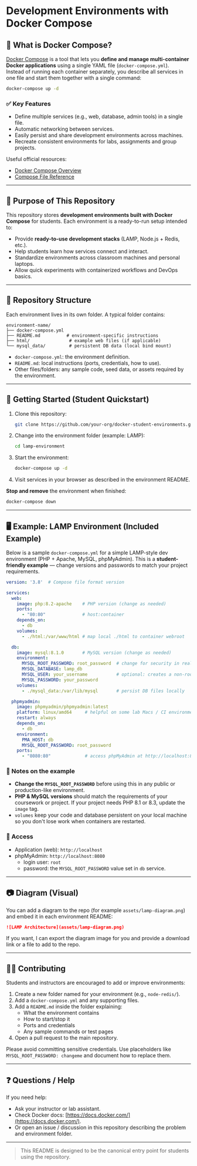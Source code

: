 # Development Environments with Docker Compose

## 📌 What is Docker Compose?
[Docker Compose](https://docs.docker.com/compose/) is a tool that lets you **define and manage multi-container Docker applications** using a single YAML file (`docker-compose.yml`).  
Instead of running each container separately, you describe all services in one file and start them together with a single command:

```bash
docker-compose up -d
```

### ✅ Key Features
- Define multiple services (e.g., web, database, admin tools) in a single file.  
- Automatic networking between services.  
- Easily persist and share development environments across machines.  
- Recreate consistent environments for labs, assignments and group projects.

Useful official resources:  
- [Docker Compose Overview](https://docs.docker.com/compose/)  
- [Compose File Reference](https://docs.docker.com/compose/compose-file/)

---

## 🎯 Purpose of This Repository
This repository stores **development environments built with Docker Compose** for students. Each environment is a ready-to-run setup intended to:

- Provide **ready-to-use development stacks** (LAMP, Node.js + Redis, etc.).  
- Help students learn how services connect and interact.  
- Standardize environments across classroom machines and personal laptops.  
- Allow quick experiments with containerized workflows and DevOps basics.

---

## 📂 Repository Structure
Each environment lives in its own folder. A typical folder contains:

```
environment-name/
├── docker-compose.yml
├── README.md          # environment-specific instructions
├── html/               # example web files (if applicable)
└── mysql_data/         # persistent DB data (local bind mount)
```

- `docker-compose.yml`: the environment definition.  
- `README.md`: local instructions (ports, credentials, how to use).  
- Other files/folders: any sample code, seed data, or assets required by the environment.

---

## 🚀 Getting Started (Student Quickstart)
1. Clone this repository:
   ```bash
   git clone https://github.com/your-org/docker-student-environments.git
   ```
2. Change into the environment folder (example: LAMP):
   ```bash
   cd lamp-environment
   ```
3. Start the environment:
   ```bash
   docker-compose up -d
   ```
4. Visit services in your browser as described in the environment README.

**Stop and remove** the environment when finished:
```bash
docker-compose down
```

---

## 🖥 Example: LAMP Environment (Included Example)
Below is a sample `docker-compose.yml` for a simple LAMP-style dev environment (PHP + Apache, MySQL, phpMyAdmin). This is a **student-friendly example** — change versions and passwords to match your project requirements.

```yaml
version: '3.8'  # Compose file format version

services:
  web:
    image: php:8.2-apache    # PHP version (change as needed)
    ports:
      - "80:80"              # host:container
    depends_on:
      - db
    volumes:
      - ./html:/var/www/html # map local ./html to container webroot

  db:
    image: mysql:8.1.0       # MySQL version (change as needed)
    environment:
      MYSQL_ROOT_PASSWORD: root_password  # change for security in real projects
      MYSQL_DATABASE: lamp_db
      MYSQL_USER: your_username           # optional: creates a non-root user
      MYSQL_PASSWORD: your_password
    volumes:
      - ./mysql_data:/var/lib/mysql       # persist DB files locally

  phpmyadmin:
    image: phpmyadmin/phpmyadmin:latest
    platform: linux/amd64     # helpful on some lab Macs / CI environments
    restart: always
    depends_on:
      - db
    environment:
      PMA_HOST: db
      MYSQL_ROOT_PASSWORD: root_password
    ports:
      - "8080:80"             # access phpMyAdmin at http://localhost:8080
```

### 🔐 Notes on the example
- **Change the `MYSQL_ROOT_PASSWORD`** before using this in any public or production-like environment.  
- **PHP & MySQL versions** should match the requirements of your coursework or project. If your project needs PHP 8.1 or 8.3, update the `image` tag.  
- `volumes` keep your code and database persistent on your local machine so you don't lose work when containers are restarted.

### 🔌 Access
- Application (web): `http://localhost`  
- phpMyAdmin: `http://localhost:8080`  
  - login user: `root`  
  - password: the `MYSQL_ROOT_PASSWORD` value set in `db` service.

---

## 📷 Diagram (Visual)
You can add a diagram to the repo (for example `assets/lamp-diagram.png`) and embed it in each environment README:

```markdown
![LAMP Architecture](assets/lamp-diagram.png)
```

If you want, I can export the diagram image for you and provide a download link or a file to add to the repo.

---

## 👩‍💻 Contributing
Students and instructors are encouraged to add or improve environments:

1. Create a new folder named for your environment (e.g., `node-redis/`).  
2. Add a `docker-compose.yml` and any supporting files.  
3. Add a `README.md` inside the folder explaining:
   - What the environment contains
   - How to start/stop it
   - Ports and credentials
   - Any sample commands or test pages
4. Open a pull request to the main repository.

Please avoid committing sensitive credentials. Use placeholders like `MYSQL_ROOT_PASSWORD: changeme` and document how to replace them.

---

## ❓ Questions / Help
If you need help:
- Ask your instructor or lab assistant.
- Check Docker docs: [https://docs.docker.com/](https://docs.docker.com/).  
- Or open an issue / discussion in this repository describing the problem and environment folder.

---

> This README is designed to be the canonical entry point for students using the repository.
